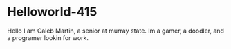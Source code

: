 # Helloworld-415

Hello I am Caleb Martin, a senior at murray state. Im a gamer, a doodler, and a programer lookin for work.

